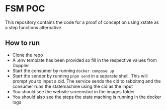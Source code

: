 # FSM POC

This repository contains the code for a proof of concept on using xstate as a step functions alternative

## How to run

- Clone the repo
- A .env template has been provided so fill in the respective values from Doppler
- Start the consumer by running `docker compose up` 
- Start the sender by running `pnpm send` in a separate shell. This will prompt you to input a cid. The service sends the cid to rabbitmq and the consumer runs the statemachine using the cid as the input
- You should see the website screenshot in the images folder
- You should also see the steps the state maching is running in the docker logs